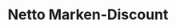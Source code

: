---
title: "Netto Marken-Discount"
url: /vohburg-a-d-donau/netto-marken-discount/
shop: Supermarkt
---